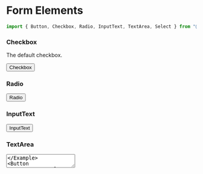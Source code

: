 # Form Elements

```js
import { Button, Checkbox, Radio, InputText, TextArea, Select } from "@guyn/ds";
```

<script>
export default {
    components: {
        Button : ()=>import('../general/Button'),
        Checkbox : ()=>import('./Checkbox'),
        Radio : ()=>import('./Radio'),
        InputText : ()=>import('./InputText'),
        TextArea : ()=>import('./TextArea'),
        Select : ()=>import('./Select')
    }
}
</script>

### Checkbox

The default checkbox.

<Example>
<Checkbox label="test" />
</Example>

<Button to="components/forms/checkbox">Checkbox</Button>

### Radio

<Example>
<Radio label="test" />
</Example>
<Button to="components/forms/Radio">Radio</Button>

### InputText

<Example>
<InputText label="test" />
</Example>
<Button to="components/forms/InputText">InputText</Button>

### TextArea

<Example>
<TextArea label="test" />
</Example>
<Button to="components/forms/TextArea">TextArea</Button>

### Select

<Example>
<Select label="test" />
</Example>
<Button to="components/forms/Select">Select</Button>
